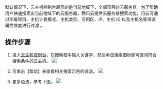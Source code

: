 默认情况下，云主机控制台展示的是当前地域下，全部项目的云服务器。为了帮助用户快速搜索出当前地域下的云服务器，腾讯云提供云服务器搜索功能，目前可通过所属项目、主机计费模式、主机类型、可用区、IP、主机 ID 以及主机名等资源属性维度进行过滤 。

## 操作步骤

1. 进入[云主机控制台](https://console.cloud.tencent.com/cvm/index)，在搜索框中输入关键字，然后单击搜索图标即可查询符合搜索条件的云主机。
![](https://main.qcloudimg.com/raw/3303f494de3227349eea52f093ade20d.png)

3. 可单击【帮助】来查看相关搜索示例的语法。
![](https://main.qcloudimg.com/raw/88b8fc55325900312ac7c70e6be0e06d.png)

3. 更多语法，参考下图。
![](https://main.qcloudimg.com/raw/710ac8ec3f3ab2eac2b43a42536c46b4.png)
